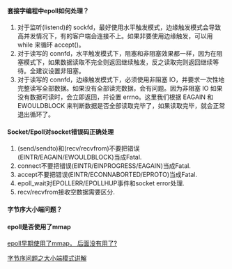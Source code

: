 #### 套接字编程中epoll如何处理？

1. 对于监听(listend)的 sockfd，最好使用水平触发模式，边缘触发模式会导致高并发情况下，有的客户端会连接不上。如果非要使用边缘触发，可以用 while 来循环 accept()。
2. 对于读写的 connfd，水平触发模式下，阻塞和非阻塞效果都一样，因为在阻塞模式下，如果数据读取不完全则返回继续触发，反之读取完则返回继续等待。全建议设置非阻塞。
3. 对于读写的 connfd，边缘触发模式下，必须使用非阻塞 IO，并要求一次性地完整读写全部数据。如果没有全部读完数据，会有问题。因为非阻塞 IO 如果没有数据可读时，会立即返回，并设置 errno。这里我们根据 EAGAIN 和 EWOULDBLOCK 来判断数据是否全部读取完毕了，如果读取完毕，就会正常退出循环了。



#### Socket/Epoll对socket错误码正确处理

1. (send/sendto)和(recv/recvfrom)不要把错误(EINTR/EAGAIN/EWOULDBLOCK)当成Fatal.
2. connect不要把错误(EINTR/EINPROGRESS/EAGAIN)当成Fatal.
3. accept不要把错误(EINTR/ECONNABORTED/EPROTO)当成Fatal.
4. epoll_wait对EPOLLERR/EPOLLHUP事件和socket error处理.
5. recv/recvfrom接收空数据需要区分.

#### 字节序大小端问题？



#### epoll是否使用了mmap



[epoll早期使用了mmap， 后面没有用了?](https://segmentfault.com/q/1010000022582226)

[字节序问题之大小端模式讲解](https://www.cnblogs.com/renhui/p/13600572.html)